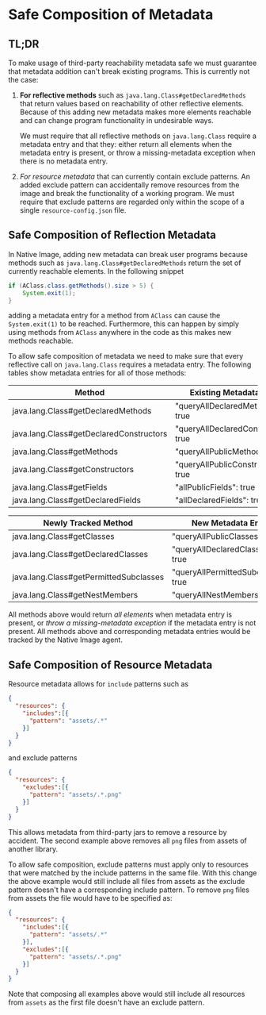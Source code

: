 # Safe Composition of Metadata 

## TL;DR 

To make usage of third-party reachability metadata safe we must guarantee that metadata addition can't break existing programs.
This is currently not the case:

1. **For reflective methods** such as `java.lang.Class#getDeclaredMethods` that return values based on reachability of other reflective elements. 
Because of this adding new metadata makes more elements reachable and can change program functionality in undesirable ways.

   We must require that all reflective methods on `java.lang.Class` require a metadata entry and that they: either return all elements when the metadata entry is present, or throw a missing-metadata exception when there is no metadata entry.

2. *For resource metadata* that can currently contain exclude patterns. An added exclude pattern can accidentally remove resources from the image and break the functionality of a working program.
    We must require that exclude patterns are regarded only within the scope of a single `resource-config.json` file.


## Safe Composition of Reflection Metadata

In Native Image, adding new metadata can break user programs because methods such as `java.lang.Class#getDeclaredMethods` return the set of currently reachable elements. 
In the following snippet
```java
if (AClass.class.getMethods().size > 5) {
    System.exit(1);
}
```
adding a metadata entry for a method from `AClass` can cause the `System.exit(1)` to be reached. 
Furthermore, this can happen by simply using methods from `AClass` anywhere in the code as this makes new methods reachable.

To allow safe composition of metadata we need to make sure that every reflective call on `java.lang.Class` requires a metadata entry. 
The following tables show metadata entries for all of those methods:

| Method                                  | Existing Metadata Entry              |
|-----------------------------------------|--------------------------------------|
|java.lang.Class#getDeclaredMethods       | "queryAllDeclaredMethods": true      |
|java.lang.Class#getDeclaredConstructors  | "queryAllDeclaredConstructors": true |
|java.lang.Class#getMethods               | "queryAllPublicMethods": true        |
|java.lang.Class#getConstructors          | "queryAllPublicConstructors": true   |
|java.lang.Class#getFields                | "allPublicFields": true              |
|java.lang.Class#getDeclaredFields        | "allDeclaredFields": true            |

| Newly Tracked Method                    | New Metadata Entry                   |
|-----------------------------------------|--------------------------------------|
|java.lang.Class#getClasses               | "queryAllPublicClasses": true        |
|java.lang.Class#getDeclaredClasses       | "queryAllDeclaredClasses": true      |
|java.lang.Class#getPermittedSubclasses   | "queryAllPermittedSubclasses": true  |
|java.lang.Class#getNestMembers           | "queryAllNestMembers": true          |


All methods above would return *all elements* when metadata entry is present, or *throw a missing-metadata exception* if the metadata entry is not present. 
All methods above and corresponding metadata  entries would be tracked by the Native Image agent. 

## Safe Composition of Resource Metadata

Resource metadata allows for `include` patterns such as
```json
{
  "resources": {
    "includes":[{
      "pattern": "assets/.*"
    }]
  }
}
```
and exclude patterns
```json
{
  "resources": {
    "excludes":[{
      "pattern": "assets/.*.png"
    }]
  }
}
```

This allows metadata from third-party jars to remove a resource by accident. The second example above removes all `png` files from assets of another library.

To allow safe composition, exclude patterns must apply only to resources that were matched by the include patterns in the same file. With this change the above 
example would still include all files from assets as the exclude pattern doesn't have a corresponding include pattern. 
To remove `png` files from assets the file would have to be specified as:
```json
{
  "resources": {
    "includes":[{
      "pattern": "assets/.*"
    }],
    "excludes":[{
      "pattern": "assets/.*.png"
    }]
  }
}
```

Note that composing all examples above would still include all resources from `assets` as the first file doesn't have an exclude pattern.

